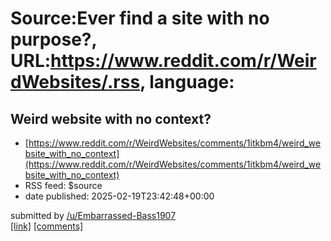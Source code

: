# Source:Ever find a site with no purpose?, URL:https://www.reddit.com/r/WeirdWebsites/.rss, language:

## Weird website with no context?
 - [https://www.reddit.com/r/WeirdWebsites/comments/1itkbm4/weird_website_with_no_context](https://www.reddit.com/r/WeirdWebsites/comments/1itkbm4/weird_website_with_no_context)
 - RSS feed: $source
 - date published: 2025-02-19T23:42:48+00:00

&#32; submitted by &#32; <a href="https://www.reddit.com/user/Embarrassed-Bass1907"> /u/Embarrassed-Bass1907 </a> <br/> <span><a href="http://resounding.com">[link]</a></span> &#32; <span><a href="https://www.reddit.com/r/WeirdWebsites/comments/1itkbm4/weird_website_with_no_context/">[comments]</a></span>

